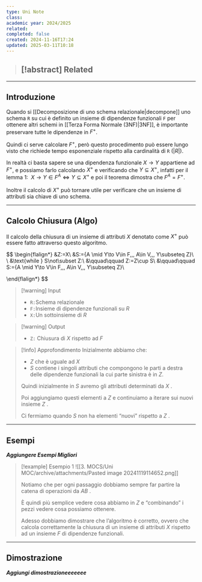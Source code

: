 ```yaml
---
type: Uni Note
class: 
academic year: 2024/2025
related: 
completed: false
created: 2024-11-16T17:24
updated: 2025-03-11T10:18
---
```

>[!abstract] Related
>- 

---
## Introduzione

Quando si [[Decomposizione di uno schema relazionale|decompone]] uno schema `R` su cui è definito un insieme di dipendenze funzionali `F` per ottenere altri schemi in [[Terza Forma Normale (3NF)|3NF]], è importante preservare tutte le dipendenze in $F^{+}$.

Quindi ci serve calcolare $F^{+}$, però questo procedimento può essere lungo visto che richiede tempo esponenziale rispetto alla cardinalità di `R` (${ \lvert R \rvert }$).

In realtà ci basta sapere se una dipendenza funzionale $X \to Y$ appartiene ad $F^{+}$, e possiamo farlo calcolando $X^{+}$ e verificando che $Y\subseteq X^{+}$, infatti per il lemma 1: $\ X \to Y \in F^{A} \iff Y \subseteq X^{+}$ e poi il teorema dimostra che $F^{A}=F^{+}$.

Inoltre il calcolo di $X^{+}$ può tornare utile per verificare che un insieme di attributi sia chiave di uno schema.

---
## Calcolo Chiusura (Algo)

Il calcolo della chiusura di un insieme di attributi $X$ denotato come $X^{+}$ può essere fatto attraverso questo algoritmo.

$$
\begin{flalign*}
&Z:=X\\
&S:=\{A \mid Y\to V\in F,\,\, A\in V,\,\, Y\subseteq Z\}\\ \\
&\text{while } S\not\subset Z:\\
&\qquad\qquad Z:=Z\cup S\\
&\qquad\qquad S:=\{A \mid Y\to V\in F,\,\, A\in V,\,\, Y\subseteq Z\}\\

\end{flalign*}
$$

>[!warning] Input
>- `R:`Schema relazionale
>- `F:`Insieme di dipendenze funzionali su $R$
>- `X:`Un sottoinsieme di $R$

>[!warning] Output
>- `Z:` Chiusura di $X$ rispetto ad $F$

>[!info] Approfondimento
>Inizialmente abbiamo che: 
>- $Z$ che è uguale ad $X$ 
>- $S$ contiene i singoli attributi che compongono le parti a destra delle dipendenze funzionali la cui parte sinistra è in $Z$.
>  
>Quindi inizialmente in $S$  avremo gli attributi determinati da $X$ . 
>  
>Poi aggiungiamo questi elementi a $Z$  e continuiamo a iterare sui nuovi insieme $Z$ .
>
>Ci fermiamo quando $S$ non ha elementi “nuovi” rispetto a $Z$ .

---
## Esempi

***Aggiungere Esempi Migliori***

>[!example] Esempio 1 
>![[3. MOCS/Uni MOC/archive/attachments/Pasted image 20241119114652.png]]
>
>Notiamo che per ogni passaggio dobbiamo sempre far partire la catena di operazioni da $AB$ .
>
>È quindi più semplice vedere cosa abbiamo in $Z$  e “combinando” i pezzi vedere cosa possiamo ottenere.
>
>Adesso dobbiamo dimostrare che l’algoritmo è corretto, ovvero che calcola correttamente la chiusura di un insieme di attributi $X$  rispetto ad un insieme $F$  di dipendenze funzionali.

---
## Dimostrazione

***Aggiungi dimostrazioneeeeeee***